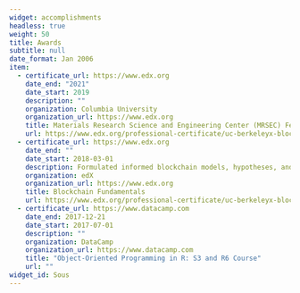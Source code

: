 ```yaml
---
widget: accomplishments
headless: true
weight: 50
title: Awards
subtitle: null
date_format: Jan 2006
item:
  - certificate_url: https://www.edx.org
    date_end: "2021"
    date_start: 2019
    description: ""
    organization: Columbia University
    organization_url: https://www.edx.org
    title: Materials Research Science and Engineering Center (MRSEC) Fellowship at Columbia University.
    url: https://www.edx.org/professional-certificate/uc-berkeleyx-blockchain-fundamentals
  - certificate_url: https://www.edx.org
    date_end: ""
    date_start: 2018-03-01
    description: Formulated informed blockchain models, hypotheses, and use cases.
    organization: edX
    organization_url: https://www.edx.org
    title: Blockchain Fundamentals
    url: https://www.edx.org/professional-certificate/uc-berkeleyx-blockchain-fundamentals
  - certificate_url: https://www.datacamp.com
    date_end: 2017-12-21
    date_start: 2017-07-01
    description: ""
    organization: DataCamp
    organization_url: https://www.datacamp.com
    title: "Object-Oriented Programming in R: S3 and R6 Course"
    url: ""
widget_id: Sous
---
```

